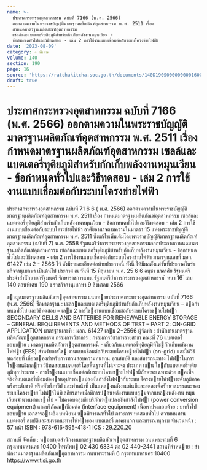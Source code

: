```yaml
---
name: >-
  ประกาศกระทรวงอุตสาหกรรม ฉบับที่ 7166 (พ.ศ. 2566)
  ออกตามความในพระราชบัญญัติมาตรฐานผลิตภัณฑ์อุตสาหกรรม พ.ศ. 2511 เรื่อง
  กำหนดมาตรฐานผลิตภัณฑ์อุตสาหกรรม
  เซลล์และแบตเตอรี่ทุติยภูมิสำหรับกักเก็บพลังงานหมุนเวียน -
  ข้อกำหนดทั่วไปและวิธีทดสอบ - เล่ม 2 การใช้งานแบบเชื่อมต่อกับระบบโครงข่ายไฟฟ้า
date: '2023-08-09'
category: ง พิเศษ
volume: 140
section: 190
page: 16
source: 'https://ratchakitcha.soc.go.th/documents/140D190S0000000001600.pdf'
draft: true
---
```


# ประกาศกระทรวงอุตสาหกรรม ฉบับที่ 7166 (พ.ศ. 2566) ออกตามความในพระราชบัญญัติมาตรฐานผลิตภัณฑ์อุตสาหกรรม พ.ศ. 2511 เรื่อง กำหนดมาตรฐานผลิตภัณฑ์อุตสาหกรรม เซลล์และแบตเตอรี่ทุติยภูมิสำหรับกักเก็บพลังงานหมุนเวียน - ข้อกำหนดทั่วไปและวิธีทดสอบ - เล่ม 2 การใช้งานแบบเชื่อมต่อกับระบบโครงข่ายไฟฟ้า

ประกาศกระทรวงอุตสาหกรรม ฉบับที่ 71 6 6 ( พ.ศ. 2566) ออกตามความในพระราชบัญญัติมาตรฐานผลิตภัณฑ์อุตสาหกรรม พ.ศ. 2511 เรื่อง กำหนดมาตรฐานผลิตภัณฑ์อุตสาหกรรม เซลล์และแบตเตอรี่ทุติยภูมิสำหรับกักเก็บพลังงานหมุนเวียน - ข้อกาหนดทั่วไปและวิธีทดสอบ - เล่ม 2 การใช้งานแบบเชื่อมต่อกับระบบโครงข่ายไฟฟ้า อาศัยอานาจตามความในมาตรา 15 แห่งพระราชบัญญัติมาตรฐานผลิตภัณฑ์อุตสาหกรรม พ.ศ. 2511 ซึ่งแก้ไขเพิ่มเติมโดยพระราชบัญญัติมาตรฐานผลิตภัณฑ์อุตสาหกรรม (ฉบับที่ 7) พ.ศ. 2558 รัฐมนตรีว่าการกระทรวงอุตสาหกรรมออกประกาศกาหนดมาตรฐานผลิตภัณฑ์อุตสาหกรรม เซลล์และแบตเตอรี่ทุติยภูมิสาหรับกักเก็บพลังงานหมุนเวียน - ข้อกาหนดทั่วไปและวิธีทดสอบ - เล่ม 2 การใช้งานแบบเชื่อมต่อกับระบบโครงข่ายไฟฟ้า มาตรฐานเลขที่ มอก. 61427 เล่ม 2 - 2566 ไว้ ดังมีรายละเอียดต่อท้ายประกาศนี้ ทั้งนี้ ให้มีผลตั้งแต่วันที่ประกาศในรำชกิจจานุเบกษา เป็นต้นไป ประกาศ ณ วันที่ 15 มิถุนายน พ.ศ. 25 6 6 อนุชา นาคาศัย รัฐมนตรีประจำสำนักนายกรัฐมนตรี รักษาราชการแทน รัฐมนตรีว่าการกระทรวงอุตสาหกรรม ้ หนา 16 ่ เลม 140 ตอนพิเศษ 190 ง ราชกิจจานุเบกษา 9 สิงหาคม 2566

ขอมูลมาตรฐานผลิตภัณฑอุตสาหกรรม แนบทายประกาศกระทรวงอุตสาหกรรม ฉบับที่ 7166 (พ.ศ. 2566) ชื่อมาตรฐาน : เซลลและแบตเตอรี่ทุติยภูมิสําหรับกักเก็บพลังงานหมุนเวียน – ขอกําหนดทั่วไป และวิธีทดสอบ – เลม 2 การใชงานแบบเชื่อมต่อกับระบบโครงขายไฟฟา SECONDARY CELLS AND BATTERIES FOR RENEWABLE ENERGY STORAGE – GENERAL REQUIREMENTS AND METHODS OF TEST – PART 2: ON-GRID APPLICATION มาตรฐานเลขที่ : มอก. 61427 เลม 2−2566 ผู้จัดทํา : สํานักงานมาตรฐานผลิตภัณฑอุตสาหกรรม กรรมการวิชาการ : กรรมการวิชาการรายสาขา คณะที่ 76 แบตเตอรี่ ขอบขาย : มาตรฐานผลิตภัณฑอุตสาหกรรมนี้ - เกี่ยวกับแบตเตอรี่ทุติยภูมิที่ใชกักเก็บพลังงานไฟฟา (EES) สําหรับการใช งานแบบเชื่อมต่อกับระบบโครงขายไฟฟา (on-grid) และให้วิธีทดสอบที่ เกี่ยวของสําหรับการทวนสอบความทนทาน คุณสมบัติ และสมรรถนะทาง ไฟฟาในการใชงานดังกลาว วิธีทดสอบแบตเตอรี่โดยพื้นฐานที่ไม่เจาะจง ประเภท เชน ใชกับแบตเตอรี่ทุติยภูมิทุกประเภท - การใชงานแบบเชื่อมต่อกับระบบโครงขายไฟฟามีลักษณะเฉพาะด้วย ขอเท็จจริงที่แบตเตอรี่เชื่อมต่อผานอุปกรณแปลงผันกําลังไฟฟากับระบบ โครงขายไฟฟาระดับภูมิภาค หรือระดับชาติ หรือทั่วทั้งทวีป และทําหน้าที่ เป็นแหลงพลังงานทันทีและลดลงเพื่อรักษาสมรรถนะของระบบโครงขาย ไฟฟาให้มีเสถียรภาพเมื่อมีการปอนพลังงานแบบสุมจากแหลงพลังงาน หมุนเวียนจํานวนมากเขาไป - ไม่ครอบคลุมถึงบริภัณฑแปลงผันกําลังไฟฟา (power conversion equipment) และบริภัณฑเชื่อมต่อ (interface equipment) เนื้อหาประกอบด้วย : บททั่วไป ขอบขาย เอกสารอางอิง บทนิยาม ขอพิจารณาทั่วไป ภาวะการ ทดสอบทั่วไป ความทนทานแบตเตอรี่ สมบัติและสมรรถนะทางไฟฟาของ แบตเตอรี่ ภาคผนวก และบรรณานุกรม จํานวนหน้า : 57 หน้า ISBN : 978-616-595-418-1 ICS : 29.220.20

สถานที่ จัดเก็บ : หองสมุดสํานักงานมาตรฐานผลิตภัณฑอุตสาหกรรม ถนนพระรามที่ 6 กรุงเทพมหานคร 10400 โทรศัพท 02 430 6834 ต่อ 02 440-2441 สถานที่จําหนาย : สํานักงานมาตรฐานผลิตภัณฑอุตสาหกรรม ถนนพระรามที่ 6 กรุงเทพมหานคร 10400 https://www.tisi.go.th

